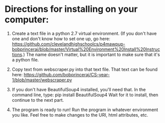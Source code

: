 # Directions for installing on your computer:

1. Create a text file in a python 2.7 virtual environment. (If you don't have one and don't know how to set one up, go here: https://github.com/clevelandhighschoolcs/p4mawpup-bobprinceraj/blob/master/Virtual%20Environment%20Install%20Instructions.) The name doesn't matter, but it is important to make sure that it's a python file.

2. Copy text from webscraper.py into that text file. That text can be found here:
	https://github.com/bobprinceraj/CS-year-1/blob/master/webscraper.py

3. If you don't have BeautifulSoup4 installed, you'll need that. In the command line, type:
	pip install BeautifulSoup4
	Wait for it to install, then continue to the next part.

4. The program is ready to run! Run the program in whatever environment you like. Feel free to make changes to the URI, html attributes, etc.
